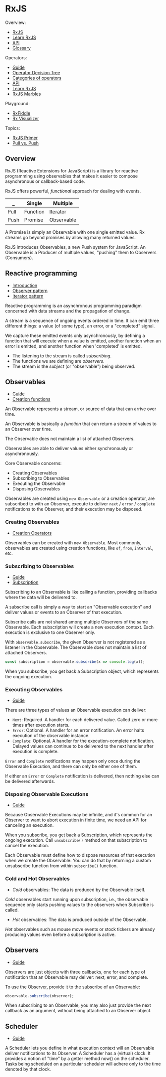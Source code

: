 # RxJS

Overview:

* [RxJS](https://rxjs-dev.firebaseapp.com/guide/overview)
* [Learn RxJS](https://www.learnrxjs.io)
* [API](https://rxjs-dev.firebaseapp.com/api)
* [Glossary](https://rxjs-dev.firebaseapp.com/guide/glossary-and-semantics)

Operators:

* [Guide](https://rxjs-dev.firebaseapp.com/guide/operators)
* [Operator Decision Tree](https://rxjs-dev.firebaseapp.com/operator-decision-tree)
* [Categories of operators](https://rxjs-dev.firebaseapp.com/guide/operators#categories-of-operators)
* [API](https://rxjs-dev.firebaseapp.com/api)
* [Learn RxJS](https://www.learnrxjs.io/learn-rxjs/operators/complete)
* [RxJS Marbles](https://rxmarbles.com/)

Playground:

* [RxFiddle](https://rxfiddle.net)
* [Rx Visualizer](https://rxviz.com/examples/custom)

Topics:

* [RxJS Primer](https://www.learnrxjs.io/learn-rxjs/concepts/rxjs-primer)
* [Pull vs. Push](https://rxjs-dev.firebaseapp.com/guide/observable#pull-versus-push)

## Overview

RxJS (Reactive Extensions for JavaScript) is a library for reactive programming using observables that makes it easier
to compose asynchronous or callback-based code.

RxJS offers powerful, *functional* approach for dealing with events.

_      | Single   | Multiple
------ | ------   |---------
Pull   |Function  |Iterator
Push   |Promise   |Observable

A Promise is simply an Observable with one single emitted value. Rx streams go beyond promises by allowing many returned
values.

RxJS introduces Observables, a new Push system for JavaScript. An Observable is a Producer of multiple values, "pushing"
them to Observers (Consumers).

## Reactive programming

* [Introduction](https://gist.github.com/staltz/868e7e9bc2a7b8c1f754)
* [Observer pattern](https://en.wikipedia.org/wiki/Observer_pattern)
* [Iterator pattern](https://en.wikipedia.org/wiki/Iterator_pattern)

Reactive programming is an asynchronous programming paradigm concerned with data streams and the propagation of change.

A stream is a sequence of ongoing events ordered in time. It can emit three different things: a value (of some type), an
error, or a "completed" signal. 

We capture these emitted events only asynchronously, by defining a function that will execute when a value is emitted,
another function when an error is emitted, and another function when 'completed' is emitted. 

* The listening to the stream is called *subscribing*.
* The functions we are defining are *observers*.
* The stream is the *subject* (or "observable") being observed.

## Observables

* [Guide](https://rxjs-dev.firebaseapp.com/guide/observable)
* [Creation functions](https://www.learnrxjs.io/learn-rxjs/operators/creation)

An Observable represents a stream, or source of data that can arrive over time.

An Observable is basically a *function* that can return a stream of values to an Observer over time.

The Observable does not maintain a list of attached Observers.

Observables are able to deliver values either synchronously or asynchronously.

Core Observable concerns:

* Creating Observables
* Subscribing to Observables
* Executing the Observable
* Disposing Observables

Observables are created using `new Observable` or a creation operator, are subscribed to with an Observer, execute to
deliver `next` / `error` / `complete` notifications to the Observer, and their execution may be disposed.

### Creating Observables

* [Creation Operators](https://rxjs-dev.firebaseapp.com/guide/operators#creation-operators-list) 

Observables can be created with `new Observable`. Most commonly, observables are created using creation functions, like
`of`, `from`, `interval`, etc.

### Subscribing to Observables

* [Guide](https://rxjs-dev.firebaseapp.com/guide/observable#subscribing-to-observables)
* [Subscription](https://rxjs-dev.firebaseapp.com/guide/subscription)

Subscribing to an Observable is like calling a function, providing callbacks where the data will be delivered to.  

A subscribe call is simply a way to start an "Observable execution" and deliver values or events to an Observer of that
execution.

Subscribe calls are not shared among multiple Observers of the same Observable. Each subscription will create a new
execution context.  Each execution is exclusive to one Observer only.

With `observable.subscribe`, the given Observer is not registered as a listener in the Observable. The Observable does
not maintain a list of attached Observers.

```javascript
const subscription = observable.subscribe(x => console.log(x));
```

When you subscribe, you get back a Subscription object, which represents the ongoing execution.

### Executing Observables

- [Guide](https://rxjs-dev.firebaseapp.com/guide/observable#executing-observables)

There are three types of values an Observable execution can deliver:

* `Next`: Required. A handler for each delivered value. Called zero or more times after execution starts.
* `Error`: Optional. A handler for an error notification. An error halts execution of the observable instance.
* `Complete`: Optional. A handler for the execution-complete notification. Delayed values can continue to be delivered
  to the next handler after execution is complete.

`Error` and `Complete` notifications may happen only once during the Observable Execution, and there can only be either
one of them.

If either an `Error` or `Complete` notification is delivered, then nothing else can be delivered afterwards.

### Disposing Observable Executions

- [Guide](https://rxjs-dev.firebaseapp.com/guide/observable#disposing-observable-executions)

Because Observable Executions may be infinite, and it's common for an Observer to want to abort execution in finite
time, we need an API for canceling an execution.

When you subscribe, you get back a Subscription, which represents the ongoing execution. Call `unsubscribe()` method on
that subscription to cancel the execution.

Each Observable must define how to dispose resources of that execution when we create the Observable. You can do that by
returning a custom unsubscribe function from within `subscribe()` function.

### Cold and Hot Observables

* *Cold* observables: The data is produced by the Observable itself.

*Cold* observables start running upon subscription, i.e., the observable sequence only starts pushing values to the
observers when Subscribe is called.

* *Hot* observables: The data is produced outside of the Observable.

*Hot* observables such as mouse move events or stock tickers are already producing values even before a subscription is
active. 

## Observers

* [Guide](https://rxjs-dev.firebaseapp.com/guide/observer)

Observers are just objects with three callbacks, one for each type of notification that an Observable may deliver: next,
error, and complete.

To use the Observer, provide it to the subscribe of an Observable:

```javascript
observable.subscribe(observer);
```

When subscribing to an Observable, you may also just provide the next callback as an argument, without being attached to
an Observer object.

## Scheduler

* [Guide](https://rxjs-dev.firebaseapp.com/guide/scheduler)

A Scheduler lets you define in what execution context will an Observable deliver notifications to its Observer.
A Scheduler has a (virtual) clock. It provides a notion of "time" by a getter method now() on the scheduler.
Tasks being scheduled on a particular scheduler will adhere only to the time denoted by that clock.

